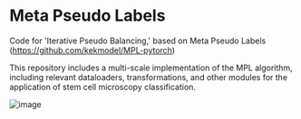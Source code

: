 # Meta Pseudo Labels
Code for 'Iterative Pseudo Balancing,' based on Meta Pseudo Labels (https://github.com/kekmodel/MPL-pytorch)

This repository includes a multi-scale implementation of the MPL algorithm, including relevant dataloaders, transformations, and other modules for the application of stem cell microscopy classification.

![image](https://github.com/ajwitty/Iterative-Pseudo-Balancing/assets/20335422/b16948c4-bf2c-4922-b373-152ea39df058)

